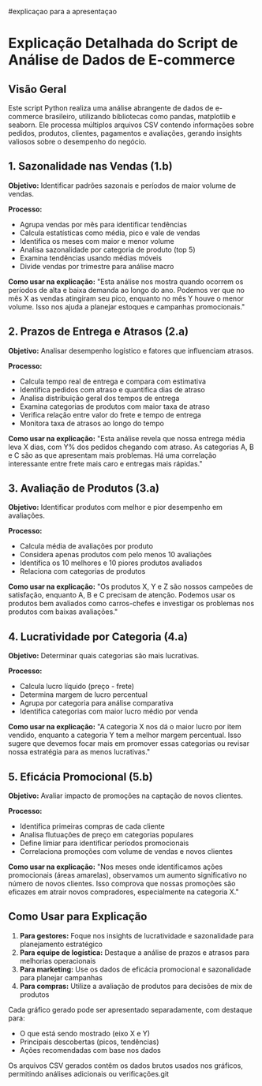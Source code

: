#explicaçao para a apresentaçao 
# Explicação Detalhada do Script de Análise de Dados de E-commerce

## Visão Geral
Este script Python realiza uma análise abrangente de dados de e-commerce brasileiro, utilizando bibliotecas como pandas, matplotlib e seaborn. Ele processa múltiplos arquivos CSV contendo informações sobre pedidos, produtos, clientes, pagamentos e avaliações, gerando insights valiosos sobre o desempenho do negócio.

## 1. Sazonalidade nas Vendas (1.b)
**Objetivo:** Identificar padrões sazonais e períodos de maior volume de vendas.

**Processo:**
- Agrupa vendas por mês para identificar tendências
- Calcula estatísticas como média, pico e vale de vendas
- Identifica os meses com maior e menor volume
- Analisa sazonalidade por categoria de produto (top 5)
- Examina tendências usando médias móveis
- Divide vendas por trimestre para análise macro

**Como usar na explicação:**
"Esta análise nos mostra quando ocorrem os períodos de alta e baixa demanda ao longo do ano. Podemos ver que no mês X as vendas atingiram seu pico, enquanto no mês Y houve o menor volume. Isso nos ajuda a planejar estoques e campanhas promocionais."

## 2. Prazos de Entrega e Atrasos (2.a)
**Objetivo:** Analisar desempenho logístico e fatores que influenciam atrasos.

**Processo:**
- Calcula tempo real de entrega e compara com estimativa
- Identifica pedidos com atraso e quantifica dias de atraso
- Analisa distribuição geral dos tempos de entrega
- Examina categorias de produtos com maior taxa de atraso
- Verifica relação entre valor do frete e tempo de entrega
- Monitora taxa de atrasos ao longo do tempo

**Como usar na explicação:**
"Esta análise revela que nossa entrega média leva X dias, com Y% dos pedidos chegando com atraso. As categorias A, B e C são as que apresentam mais problemas. Há uma correlação interessante entre frete mais caro e entregas mais rápidas."

## 3. Avaliação de Produtos (3.a)
**Objetivo:** Identificar produtos com melhor e pior desempenho em avaliações.

**Processo:**
- Calcula média de avaliações por produto
- Considera apenas produtos com pelo menos 10 avaliações
- Identifica os 10 melhores e 10 piores produtos avaliados
- Relaciona com categorias de produtos

**Como usar na explicação:**
"Os produtos X, Y e Z são nossos campeões de satisfação, enquanto A, B e C precisam de atenção. Podemos usar os produtos bem avaliados como carros-chefes e investigar os problemas nos produtos com baixas avaliações."

## 4. Lucratividade por Categoria (4.a)
**Objetivo:** Determinar quais categorias são mais lucrativas.

**Processo:**
- Calcula lucro líquido (preço - frete)
- Determina margem de lucro percentual
- Agrupa por categoria para análise comparativa
- Identifica categorias com maior lucro médio por venda

**Como usar na explicação:**
"A categoria X nos dá o maior lucro por item vendido, enquanto a categoria Y tem a melhor margem percentual. Isso sugere que devemos focar mais em promover essas categorias ou revisar nossa estratégia para as menos lucrativas."

## 5. Eficácia Promocional (5.b)
**Objetivo:** Avaliar impacto de promoções na captação de novos clientes.

**Processo:**
- Identifica primeiras compras de cada cliente
- Analisa flutuações de preço em categorias populares
- Define limiar para identificar períodos promocionais
- Correlaciona promoções com volume de vendas e novos clientes

**Como usar na explicação:**
"Nos meses onde identificamos ações promocionais (áreas amarelas), observamos um aumento significativo no número de novos clientes. Isso comprova que nossas promoções são eficazes em atrair novos compradores, especialmente na categoria X."

## Como Usar para Explicação
1. **Para gestores:** Foque nos insights de lucratividade e sazonalidade para planejamento estratégico
2. **Para equipe de logística:** Destaque a análise de prazos e atrasos para melhorias operacionais
3. **Para marketing:** Use os dados de eficácia promocional e sazonalidade para planejar campanhas
4. **Para compras:** Utilize a avaliação de produtos para decisões de mix de produtos

Cada gráfico gerado pode ser apresentado separadamente, com destaque para:
- O que está sendo mostrado (eixo X e Y)
- Principais descobertas (picos, tendências)
- Ações recomendadas com base nos dados

Os arquivos CSV gerados contêm os dados brutos usados nos gráficos, permitindo análises adicionais ou verificações.git